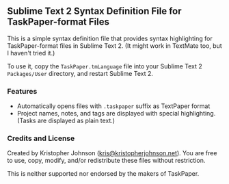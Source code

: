 ## Sublime Text 2 Syntax Definition File for TaskPaper-format Files

This is a simple syntax definition file that provides syntax highlighting for TaskPaper-format files in Sublime Text 2.
(It might work in TextMate too, but I haven't tried it.)

To use it, copy the `TaskPaper.tmLanguage` file into your Sublime Text 2 `Packages/User` directory, and restart Sublime Text 2.


### Features

- Automatically opens files with `.taskpaper` suffix as TextPaper format
- Project names, notes, and tags are displayed with special highlighting. (Tasks are displayed as plain text.)


### Credits and License

Created by Kristopher Johnson (kris@kristopherjohnson.net).  You are free to use, copy, modify, and/or redistribute these files without restriction.

This is neither supported nor endorsed by the makers of TaskPaper.

